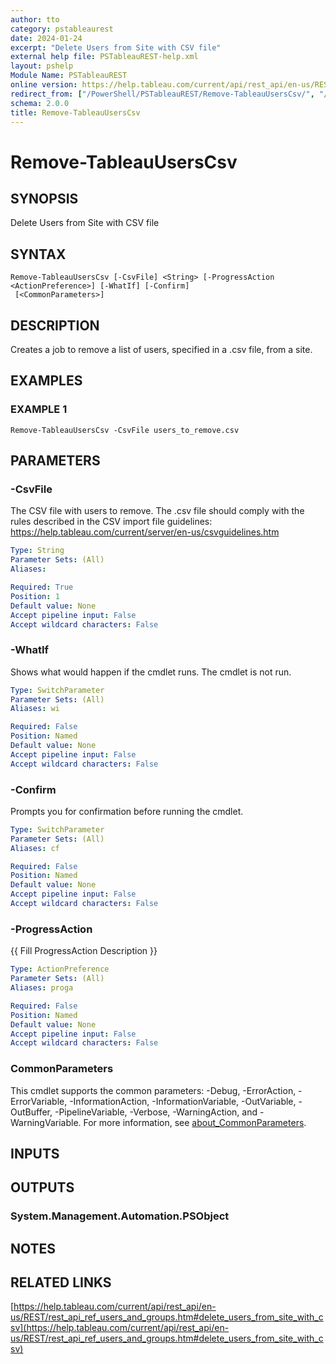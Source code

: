 ```yaml
---
author: tto
category: pstableaurest
date: 2024-01-24
excerpt: "Delete Users from Site with CSV file"
external help file: PSTableauREST-help.xml
layout: pshelp
Module Name: PSTableauREST
online version: https://help.tableau.com/current/api/rest_api/en-us/REST/rest_api_ref_users_and_groups.htm#delete_users_from_site_with_csv
redirect_from: ["/PowerShell/PSTableauREST/Remove-TableauUsersCsv/", "/PowerShell/PSTableauREST/remove-tableauuserscsv/", "/PowerShell/remove-tableauuserscsv/"]
schema: 2.0.0
title: Remove-TableauUsersCsv
---
```


# Remove-TableauUsersCsv

## SYNOPSIS
Delete Users from Site with CSV file

## SYNTAX

```
Remove-TableauUsersCsv [-CsvFile] <String> [-ProgressAction <ActionPreference>] [-WhatIf] [-Confirm]
 [<CommonParameters>]
```

## DESCRIPTION
Creates a job to remove a list of users, specified in a .csv file, from a site.

## EXAMPLES

### EXAMPLE 1
```
Remove-TableauUsersCsv -CsvFile users_to_remove.csv
```

## PARAMETERS

### -CsvFile
The CSV file with users to remove.
The .csv file should comply with the rules described in the CSV import file guidelines:
https://help.tableau.com/current/server/en-us/csvguidelines.htm

```yaml
Type: String
Parameter Sets: (All)
Aliases:

Required: True
Position: 1
Default value: None
Accept pipeline input: False
Accept wildcard characters: False
```

### -WhatIf
Shows what would happen if the cmdlet runs.
The cmdlet is not run.

```yaml
Type: SwitchParameter
Parameter Sets: (All)
Aliases: wi

Required: False
Position: Named
Default value: None
Accept pipeline input: False
Accept wildcard characters: False
```

### -Confirm
Prompts you for confirmation before running the cmdlet.

```yaml
Type: SwitchParameter
Parameter Sets: (All)
Aliases: cf

Required: False
Position: Named
Default value: None
Accept pipeline input: False
Accept wildcard characters: False
```

### -ProgressAction
{{ Fill ProgressAction Description }}

```yaml
Type: ActionPreference
Parameter Sets: (All)
Aliases: proga

Required: False
Position: Named
Default value: None
Accept pipeline input: False
Accept wildcard characters: False
```

### CommonParameters
This cmdlet supports the common parameters: -Debug, -ErrorAction, -ErrorVariable, -InformationAction, -InformationVariable, -OutVariable, -OutBuffer, -PipelineVariable, -Verbose, -WarningAction, and -WarningVariable. For more information, see [about_CommonParameters](http://go.microsoft.com/fwlink/?LinkID=113216).

## INPUTS

## OUTPUTS

### System.Management.Automation.PSObject
## NOTES

## RELATED LINKS

[https://help.tableau.com/current/api/rest_api/en-us/REST/rest_api_ref_users_and_groups.htm#delete_users_from_site_with_csv](https://help.tableau.com/current/api/rest_api/en-us/REST/rest_api_ref_users_and_groups.htm#delete_users_from_site_with_csv)

